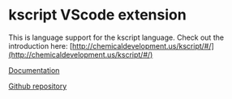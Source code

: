 # kscript VScode extension

This is language support for the kscript language. Check out the introduction here: [http://chemicaldevelopment.us/kscript/#/](http://chemicaldevelopment.us/kscript/#/)

[Documentation](http://chemicaldevelopment.us/kscript/#/)

[Github repository](http://github.chemicaldevelopment.us/ChemicalDevelopment/kscript/)

